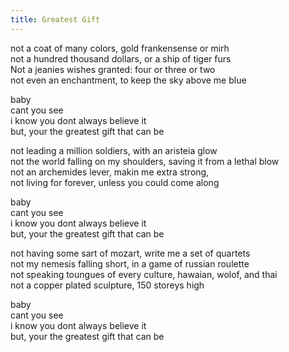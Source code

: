 ```yaml
---
title: Greatest Gift
---
```


not a coat of many colors, gold frankensense or mirh  
not a hundred thousand dollars, or a ship of tiger furs  
Not a jeanies wishes granted: four or three or two  
not even an enchantment, to keep the sky above me blue  

baby  
cant you see  
i know you dont always believe it  
but, your the greatest gift that can be  

not leading a million soldiers, with an aristeia glow  
not the world falling on my shoulders, saving it from a lethal blow  
not an archemides lever, makin me extra strong,  
not living for forever, unless you could come along  

baby  
cant you see  
i know you dont always believe it  
but, your the greatest gift that can be  

not having some sart of mozart, write me a set of quartets  
not my nemesis falling short, in a game of russian roulette  
not speaking toungues of every culture, hawaian, wolof, and thai  
not a copper plated sculpture, 150 storeys high  

baby  
cant you see  
i know you dont always believe it  
but, your the greatest gift that can be  
